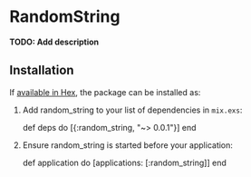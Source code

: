 # RandomString

**TODO: Add description**

## Installation

If [available in Hex](https://hex.pm/docs/publish), the package can be installed as:

  1. Add random_string to your list of dependencies in `mix.exs`:

        def deps do
          [{:random_string, "~> 0.0.1"}]
        end

  2. Ensure random_string is started before your application:

        def application do
          [applications: [:random_string]]
        end

